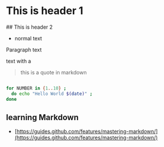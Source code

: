 # This is header 1

## This is header 2

* normal text

Paragraph text

  text with a <tab>

> this is a quote in markdown


```bash

for NUMBER in {1..10} ; 
  do echo "Hello World $(date)" ; 
done

```

## learning Markdown

* [https://guides.github.com/features/mastering-markdown/](https://guides.github.com/features/mastering-markdown/)



